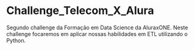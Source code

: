 # Challenge_Telecom_X_Alura
Segundo challenge da Formação em Data Science da AluraxONE. Neste challenge focaremos em aplicar nossas habilidades em ETL utilizando o Python.
